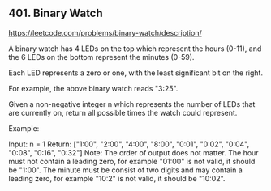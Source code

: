 ## 401. Binary Watch

https://leetcode.com/problems/binary-watch/description/

A binary watch has 4 LEDs on the top which represent the hours (0-11), and the 6 LEDs on the bottom represent the minutes (0-59).

Each LED represents a zero or one, with the least significant bit on the right.

For example, the above binary watch reads "3:25".

Given a non-negative integer n which represents the number of LEDs that are currently on, return all possible times the watch could represent.

Example:

Input: n = 1
Return: ["1:00", "2:00", "4:00", "8:00", "0:01", "0:02", "0:04", "0:08", "0:16", "0:32"]
Note:
The order of output does not matter.
The hour must not contain a leading zero, for example "01:00" is not valid, it should be "1:00".
The minute must be consist of two digits and may contain a leading zero, for example "10:2" is not valid, it should be "10:02".
